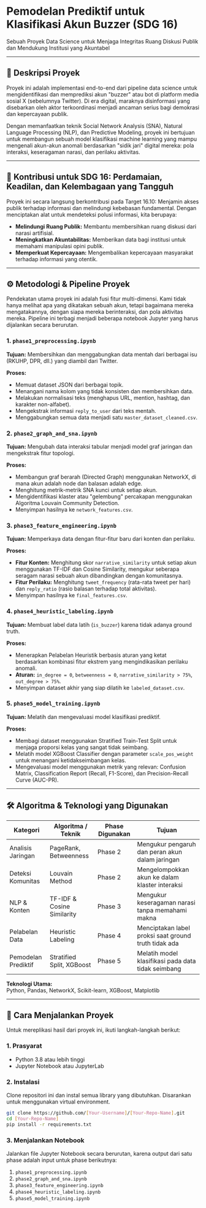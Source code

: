 # Pemodelan Prediktif untuk Klasifikasi Akun Buzzer (SDG 16)

Sebuah Proyek Data Science untuk Menjaga Integritas Ruang Diskusi Publik dan Mendukung Institusi yang Akuntabel

---

## 📖 Deskripsi Proyek

Proyek ini adalah implementasi end-to-end dari pipeline data science untuk mengidentifikasi dan memprediksi akun "buzzer" atau bot di platform media sosial X (sebelumnya Twitter). Di era digital, maraknya disinformasi yang disebarkan oleh aktor terkoordinasi menjadi ancaman serius bagi demokrasi dan kepercayaan publik.

Dengan memanfaatkan teknik Social Network Analysis (SNA), Natural Language Processing (NLP), dan Predictive Modeling, proyek ini bertujuan untuk membangun sebuah model klasifikasi machine learning yang mampu mengenali akun-akun anomali berdasarkan "sidik jari" digital mereka: pola interaksi, keseragaman narasi, dan perilaku aktivitas.

---

## 🎯 Kontribusi untuk SDG 16: Perdamaian, Keadilan, dan Kelembagaan yang Tangguh

Proyek ini secara langsung berkontribusi pada Target 16.10: Menjamin akses publik terhadap informasi dan melindungi kebebasan fundamental. Dengan menciptakan alat untuk mendeteksi polusi informasi, kita berupaya:

- **Melindungi Ruang Publik:** Membantu membersihkan ruang diskusi dari narasi artifisial.
- **Meningkatkan Akuntabilitas:** Memberikan data bagi institusi untuk memahami manipulasi opini publik.
- **Memperkuat Kepercayaan:** Mengembalikan kepercayaan masyarakat terhadap informasi yang otentik.

---

## ⚙️ Metodologi & Pipeline Proyek

Pendekatan utama proyek ini adalah fusi fitur multi-dimensi. Kami tidak hanya melihat apa yang dikatakan sebuah akun, tetapi bagaimana mereka mengatakannya, dengan siapa mereka berinteraksi, dan pola aktivitas mereka. Pipeline ini terbagi menjadi beberapa notebook Jupyter yang harus dijalankan secara berurutan.

### 1. `phase1_preprocessing.ipynb`

**Tujuan:** Membersihkan dan menggabungkan data mentah dari berbagai isu (RKUHP, DPR, dll.) yang diambil dari Twitter.

**Proses:**

- Memuat dataset JSON dari berbagai topik.
- Menangani nama kolom yang tidak konsisten dan membersihkan data.
- Melakukan normalisasi teks (menghapus URL, mention, hashtag, dan karakter non-alfabet).
- Mengekstrak informasi `reply_to_user` dari teks mentah.
- Menggabungkan semua data menjadi satu `master_dataset_cleaned.csv`.

### 2. `phase2_graph_and_sna.ipynb`

**Tujuan:** Mengubah data interaksi tabular menjadi model graf jaringan dan mengekstrak fitur topologi.

**Proses:**

- Membangun graf berarah (Directed Graph) menggunakan NetworkX, di mana akun adalah node dan balasan adalah edge.
- Menghitung metrik-metrik SNA kunci untuk setiap akun.
- Mengidentifikasi klaster atau "gelembung" percakapan menggunakan Algoritma Louvain Community Detection.
- Menyimpan hasilnya ke `network_features.csv`.

### 3. `phase3_feature_engineering.ipynb`

**Tujuan:** Memperkaya data dengan fitur-fitur baru dari konten dan perilaku.

**Proses:**

- **Fitur Konten:** Menghitung skor `narrative_similarity` untuk setiap akun menggunakan TF-IDF dan Cosine Similarity, mengukur seberapa seragam narasi sebuah akun dibandingkan dengan komunitasnya.
- **Fitur Perilaku:** Menghitung `tweet_frequency` (rata-rata tweet per hari) dan `reply_ratio` (rasio balasan terhadap total aktivitas).
- Menyimpan hasilnya ke `final_features.csv`.

### 4. `phase4_heuristic_labeling.ipynb`

**Tujuan:** Membuat label data latih (`is_buzzer`) karena tidak adanya ground truth.

**Proses:**

- Menerapkan Pelabelan Heuristik berbasis aturan yang ketat berdasarkan kombinasi fitur ekstrem yang mengindikasikan perilaku anomali.
- **Aturan:** `in_degree = 0`, `betweenness = 0`, `narrative_similarity > 75%`, `out_degree > 75%`.
- Menyimpan dataset akhir yang siap dilatih ke `labeled_dataset.csv`.

### 5. `phase5_model_training.ipynb`

**Tujuan:** Melatih dan mengevaluasi model klasifikasi prediktif.

**Proses:**

- Membagi dataset menggunakan Stratified Train-Test Split untuk menjaga proporsi kelas yang sangat tidak seimbang.
- Melatih model XGBoost Classifier dengan parameter `scale_pos_weight` untuk menangani ketidakseimbangan kelas.
- Mengevaluasi model menggunakan metrik yang relevan: Confusion Matrix, Classification Report (Recall, F1-Score), dan Precision-Recall Curve (AUC-PR).

---

## 🛠️ Algoritma & Teknologi yang Digunakan

| Kategori            | Algoritma / Teknik         | Phase Digunakan | Tujuan                                               |
| ------------------- | -------------------------- | --------------- | ---------------------------------------------------- |
| Analisis Jaringan   | PageRank, Betweenness      | Phase 2         | Mengukur pengaruh dan peran akun dalam jaringan      |
| Deteksi Komunitas   | Louvain Method             | Phase 2         | Mengelompokkan akun ke dalam klaster interaksi       |
| NLP & Konten        | TF-IDF & Cosine Similarity | Phase 3         | Mengukur keseragaman narasi tanpa memahami makna     |
| Pelabelan Data      | Heuristic Labeling         | Phase 4         | Menciptakan label proksi saat ground truth tidak ada |
| Pemodelan Prediktif | Stratified Split, XGBoost  | Phase 5         | Melatih model klasifikasi pada data tidak seimbang   |

**Teknologi Utama:**  
Python, Pandas, NetworkX, Scikit-learn, XGBoost, Matplotlib

---

## 🚀 Cara Menjalankan Proyek

Untuk mereplikasi hasil dari proyek ini, ikuti langkah-langkah berikut:

### 1. Prasyarat

- Python 3.8 atau lebih tinggi
- Jupyter Notebook atau JupyterLab

### 2. Instalasi

Clone repositori ini dan instal semua library yang dibutuhkan. Disarankan untuk menggunakan virtual environment.

```bash
git clone https://github.com/[Your-Username]/[Your-Repo-Name].git
cd [Your-Repo-Name]
pip install -r requirements.txt
```

### 3. Menjalankan Notebook

Jalankan file Jupyter Notebook secara berurutan, karena output dari satu phase adalah input untuk phase berikutnya:

1. `phase1_preprocessing.ipynb`
2. `phase2_graph_and_sna.ipynb`
3. `phase3_feature_engineering.ipynb`
4. `phase4_heuristic_labeling.ipynb`
5. `phase5_model_training.ipynb`
